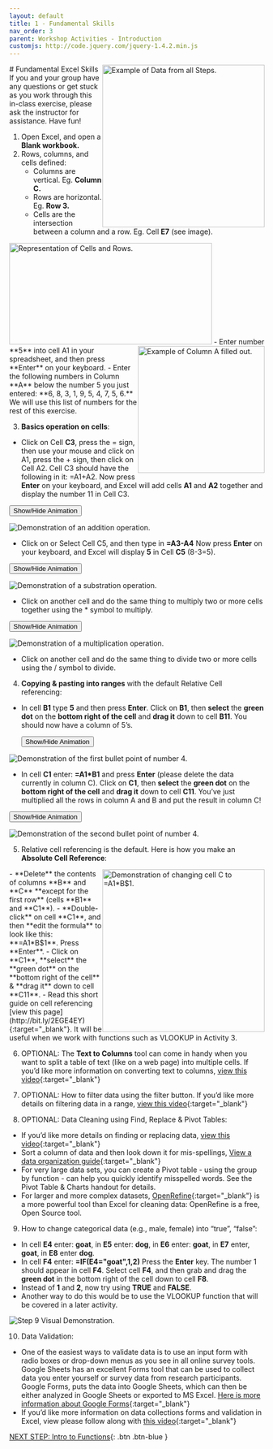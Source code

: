 ```yaml
---
layout: default
title: 1 - Fundamental Skills
nav_order: 3
parent: Workshop Activities - Introduction
customjs: http://code.jquery.com/jquery-1.4.2.min.js
---
```

<img src="images/excel-basics-01.png" style="float:right;width:320px;height:320px;" alt="Example of Data from all Steps."> 
# Fundamental Excel Skills
If you and your group have any questions or get stuck as you work through this in-class exercise, please ask the instructor for assistance.  Have fun!

1. Open Excel, and open a **Blank workbook.**
2. Rows, columns, and cells defined:   
   - Columns are vertical. Eg. **Column C.**
   - Rows are horizontal. Eg. **Row 3.**
   - Cells are the intersection between a column and a row. Eg. Cell **E7** (see image).<br>
<img src="images/excel-basics-02.png" width="400" height="200" alt="Representation of Cells and Rows."> 
 <img src="images/excel-basics-03.png" style="float:right;width:250px;height:250px;" alt="Example of Column A filled out.">
   - Enter number **5** into cell A1 in your spreadsheet, and then press **Enter** on your keyboard.
   - Enter the following numbers in Column **A** below the number 5 you just entered: **6, 8, 3, 1, 9, 5, 4, 7, 5, 6.**  We will use this list of numbers for the rest of this       exercise.

3. **Basics operation on cells**:
  - Click on Cell **C3**, press the = sign, then use your mouse and click on A1, press the + sign, then click on Cell A2. Cell C3 should have the following in it: =A1+A2. Now press **Enter** on your keyboard, and Excel will add cells **A1** and **A2** together and display the number 11 in Cell C3.<br>
  
  <button onclick="toggle('gif1')">Show/Hide Animation</button>
<div id="gif1">
      <img src="images/excel-basics-04.gif" alt="Demonstration of an addition operation."> <br>
     </div> 


  - Click on or Select Cell C5, and then type in **=A3-A4**  Now press **Enter** on your keyboard, and Excel will display **5** in Cell **C5** (8-3=5).<br>
  
  <button onclick="toggle('gif2')">Show/Hide Animation</button>
<div id="gif2">
      <img src="images/excel-basics-05.gif" alt="Demonstration of a substration operation."> 
     </div> 

  - Click on another cell and do the same thing to multiply two or more cells together using the * symbol to multiply.<br>
  
  <button onclick="toggle('gif3')">Show/Hide Animation</button>
<div id="gif3">
     <img src="images/excel-basics-06.gif" alt="Demonstration of a multiplication operation."> 
     </div>


  - Click on another cell and do the same thing to divide two or more cells using the / symbol to divide.<br>

4. **Copying & pasting into ranges** with the default Relative Cell referencing:
  - In cell **B1** type **5** and then press **Enter**. Click on **B1**, then **select** the **green dot** on the **bottom right of the cell** and **drag it** down to cell **B11**. You should now have a column of 5’s.<br>

    <button onclick="toggle('gif4')">Show/Hide Animation</button>
<div id="gif4">
    <img src="images/excel-basics-07.gif" alt="Demonstration of the first bullet point of number 4."> 
     </div>



  - In cell **C1** enter: **=A1*B1** and press **Enter** (please delete the data currently in column C). Click on **C1**, then **select** the **green dot** on the **bottom right of the cell** and **drag it** down to cell **C11**. You’ve just multiplied all the rows in column A and B and put the result in column C!<br>
  
  <button onclick="toggle('gif5')">Show/Hide Animation</button>
<div id="gif5">
    <img src="images/excel-basics-08.gif" alt="Demonstration of the second bullet point of number 4."> 
     </div>


5. Relative cell referencing is the default. Here is how you make an **Absolute Cell Reference**:
<img src="images/excel-basics-09.gif" style="float:right;width:320px;height:320px;" alt="Demonstration of changing cell C to =A1*B$1."> 
  - **Delete** the contents of columns **B** and **C** **except for the first row** (cells **B1** and **C1**).
  - **Double-click** on cell **C1**, and then **edit the formula** to look like this: **=A1*B$1**. Press **Enter**.
  - Click on **C1**, **select** the **green dot** on the **bottom right of the cell** & **drag it** down to cell **C11**.
  - Read this short guide on cell referencing [view this page](http://bit.ly/2EGE4EY){:target="_blank"}. It will be useful when we work with functions such as VLOOKUP in Activity 3.

6. OPTIONAL: The **Text to Columns** tool can come in handy when you want to split a table of text (like on a web page) into multiple cells. If you’d like more information on converting text to columns, [view this video](http://bit.ly/2HYNA7y){:target="_blank"} 

7. OPTIONAL: How to filter data using the filter button. If you’d like more details on filtering data in a range, [view this video](http://bit.ly/2I3qI6N){:target="_blank"} 

8. OPTIONAL: Data Cleaning using Find, Replace & Pivot Tables: 
  - If you’d like more details on finding or replacing data, [view this video](http://bit.ly/2I09Qhy){:target="_blank"} 
  - Sort a column of data and then look down it for mis-spellings, [View a data organization guide](http://bit.ly/2Yk2FaT){:target="_blank"} 
  - For very large data sets, you can create a Pivot table - using the group by function - can help you quickly identify misspelled words. See the Pivot Table & Charts handout for details.
  - For larger and more complex datasets, [OpenRefine](http://openrefine.org/){:target="_blank"} is a more powerful tool than Excel for cleaning data: OpenRefine is a free, Open Source tool.

9. How to change categorical data (e.g., male, female) into “true”, “false”:
  - In cell **E4** enter: **goat**, in **E5** enter: **dog**, in **E6** enter: **goat**, in **E7** enter, **goat**, in **E8** enter **dog**.
  - In cell **F4** enter: **=IF(E4="goat",1,2)**   Press the **Enter** key. The number 1 should appear in cell **F4**. Select cell **F4**, and then grab and drag the **green dot** in the bottom right of the cell down to cell **F8**.
  - Instead of **1** and **2**, now try using **TRUE** and **FALSE**.
  - Another way to do this would be to use the VLOOKUP function that will be covered in a later activity.<br>
<img src="images/excel-basics-11.gif" alt="Step 9 Visual Demonstration." > 

10. Data Validation:
  - One of the easiest ways to validate data is to use an input form with radio boxes or drop-down menus as you see in all online survey tools. Google Sheets has an excellent Forms tool that can be used to collect data you enter yourself or survey data from research participants. Google Forms, puts the data into Google Sheets, which can then be either analyzed in Google Sheets or exported to MS Excel. [Here is more information about Google Forms](http://bit.ly/2FBqK5y){:target="_blank"}
  - If you’d like more information on data collections forms and validation in Excel, view please follow along with [this video](http://bit.ly/2I2jEYb){:target="_blank"}

<script>  

    function toggle(input) {
        var x = document.getElementById(input);
        if (x.style.display === "none") {
            x.style.display = "block";
        } else {
            x.style.display = "none";
        }
    }
</script>

[NEXT STEP: Intro to Functions](intro-functions.html){: .btn .btn-blue }
